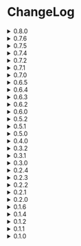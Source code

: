# ChangeLog
<details>
  <summary>0.8.0</summary>
  
  - Added 7 new events.
    
  - Raining: Turns the atmosphere to raining (withouth the puddles)
  - Gloomy: Turns atmopshere gloomy(foggy withouth the fog).
  - Heavy Rain: Triple rain
  - Shipment Fees: Any shipment on given planet will incur fees.
  - Grabbable Landmines: Some landmines on the map will turn into scrap. (Wont blow you up straight away)
  - Grabbable Turrets: Some turrets on the map will turn into scrap.
  - Nut slayer: Spawns the nutslayer inside the facility, kills everything... If killed drops shotgun with infinite ammo.

  - Updated antiCoilHead, no longer double audio.
  - Updated how transmuteScrapSmall and transmuteScrapBig scale scrapAmount.
  - Added Increment Global Multipliers config settings.

</details>
<details>
  <summary>0.7.6</summary>
  
  - Game wont outright break when loading any of the zingar moon mod's
  - AntiCoilHead is now a seperate enemy(audio is doubling yet to fix)
  - Reverted rm.mapSizeMultiplier to rm.currentLevel.factorySizeMultiplier
</details>
<details>
  <summary>0.7.5</summary>
  
  - Changed shitty code so game wont break
</details>
<details>
  <summary>0.7.4</summary>
  
  - Added config option to disabled terminal text
  - Fixed eventType weights not updating properly with disabled events.
  - Moved enemy spawn restoring to 'ShipLeave' instead of on scrapSpawn(I am monkey).
</details>
<details>
  <summary>0.7.2</summary>
  
  - Made horrible transpiler run last
  - Updated how paying works
  - Bounty pay amount is now configurable
</details>
<details>
  <summary>0.7.1</summary>
  
  - Horrible fix for scrap not being restored (Can't figure out which mod causes this)
</details>
<details>
  <summary>0.7.0</summary>
  
  - Restructered Code
  - Slighly lowered density values and made it more conisitent throughout maps
  - Added config option to change event amount
  - Added config option to show events in chat
  - Fixed some stuff
  - Buffed weather multipliers
  - Mod should now be much more stable with certain moon mods
</details>
<details>
  <summary>0.6.5</summary>

  - Made weight setting more clear.
  - Added option to disable an event in the config.
</details>
<details>
  <summary>0.6.4</summary>

  - Added extra config options for UI.
  - Fixed some things to deal with certain moon mods. Yet to implement a proper fix.
</details>
<details>
<summary>0.6.3</summary>

  - Atlas_Abyss v1.1.3 by Zingar fucks with this mod for whatever reason by removing a bunch of prefabs? i have yet to get to the bottom of this
  - Added some null checks
</details>
<details>
<summary>0.6.2</summary>
  
  - Fixed mod breaking with certain moon mods.
</details>
<details>
  <summary>0.6.0</summary>
  
  - Made a proper README.md and a seperate CHANGELOG.md file
  - Added a UI in the top right corner of the screen that will display event information
  - UI can be open and closed with 'k' or a set value in the config
  - Changed up the code a little
  - Buffed Scrap value and amount events
  - Tweaked some other values
  - Added some events
  - Fixed some stuff
</details>
<details>
  <summary>0.5.2</summary>
  
  - Fixed Anticoilhead event not working with late game upgrades
  - Added noLandmine and noTurret events
</details>
<details>
<summary>0.5.1</summary>
  
  - Reduced Density values overall
  - Made outside and inside enemy spawning more proper
  - ^^ Because of this hoarding bugs should no longer be squashed when outside
</details>
<details>
<summary>0.5.0</summary>
  
  - Changed scaling for all events
  - Scaling can now be changed in config
  - Outside turret, landmine and tree density should be roughly conistent throught the maps
  - Fixed some things
</details>
<details>
<summary>0.4.0</summary>
  
  - Added Outside turret and Outside landmine events
</details>
<details>
<summary>0.3.2</summary>
  
  - Terminal text should now be working properly with lethal expansion
</details>
<details>
<summary>0.3.1</summary>
  - Changed MinInclusive from 0.6 to 0.9
  - Randomize multipliers is now set to false by default
  - Terminal text dosent work well with 'lethal expansion'...
</details>
<details>
<summary>0.3.0</summary>
  
  - Implemented proper netcode for syncing
  - Implemented weather multipliers
  - Weather multipliers come with a bit of rng, can be disabled in config
  - Made code abit better and cleaner
  - More config options for events
  - Config settings for weather multipliers
  - AntiCoilHead event should now be properly fixed on multiplayer
</details>
<details>
<summary>0.2.4</summary>
  
  - Implemented a basic config to set weights
</details>
<details>
<summary>0.2.3</summary>
  
  - Added 6 new scrap related events
</details>
<details>
<summary>0.2.2</summary>
  
  - You wont be stuck on waiting when trying to go to company building
</details>
<details>
<summary>0.2.1</summary>
  
  - Hoarding bugs should no longer be depressed inside the facility
</details>
<details>
<summary>0.2.0</summary>
  
  - Restructered Code
  - factorySizeMultiplier, scrapAmountMultiplier and scrapValueMultiplier should now be synced on all clients.
  - AntiCoilhead event should now work properly on all clients
</details>
<details>
<summary>0.1.6</summary>
  
  - Multiplayer maps should be synced now(not on first round for whatever reason??)
</details>
<details>
<summary>0.1.4</summary>
  
  - Scrap multipliers now reset properly
</details>
<details>
<summary>0.1.2</summary>
  
  - Added AntiCoilHead Event
</details>
<details>
<summary>0.1.1</summary>
  
  - Tweaked some things
  - Added 8 new events
</details>
<details>
<summary>0.1.0</summary>
  
  - Initial Release
</details>
